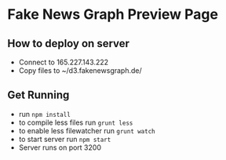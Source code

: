 # Fake News Graph Preview Page

## How to deploy on server
- Connect to 165.227.143.222
- Copy files to ~/d3.fakenewsgraph.de/

## Get Running 
- run `npm install`
- to compile less files run `grunt less`
- to enable less filewatcher run `grunt watch`
- to start server run `npm start`
- Server runs on port 3200